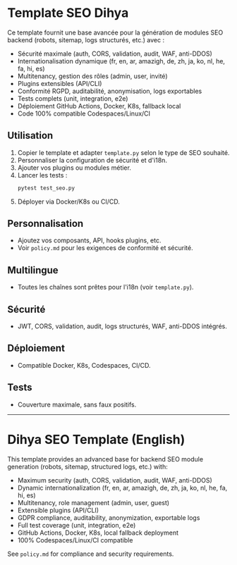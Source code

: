 # Template SEO Dihya

Ce template fournit une base avancée pour la génération de modules SEO backend (robots, sitemap, logs structurés, etc.) avec :
- Sécurité maximale (auth, CORS, validation, audit, WAF, anti-DDOS)
- Internationalisation dynamique (fr, en, ar, amazigh, de, zh, ja, ko, nl, he, fa, hi, es)
- Multitenancy, gestion des rôles (admin, user, invité)
- Plugins extensibles (API/CLI)
- Conformité RGPD, auditabilité, anonymisation, logs exportables
- Tests complets (unit, integration, e2e)
- Déploiement GitHub Actions, Docker, K8s, fallback local
- Code 100% compatible Codespaces/Linux/CI

## Utilisation
1. Copier le template et adapter `template.py` selon le type de SEO souhaité.
2. Personnaliser la configuration de sécurité et d'i18n.
3. Ajouter vos plugins ou modules métier.
4. Lancer les tests :
   ```bash
   pytest test_seo.py
   ```
5. Déployer via Docker/K8s ou CI/CD.

## Personnalisation
- Ajoutez vos composants, API, hooks plugins, etc.
- Voir `policy.md` pour les exigences de conformité et sécurité.

## Multilingue
- Toutes les chaînes sont prêtes pour l'i18n (voir `template.py`).

## Sécurité
- JWT, CORS, validation, audit, logs structurés, WAF, anti-DDOS intégrés.

## Déploiement
- Compatible Docker, K8s, Codespaces, CI/CD.

## Tests
- Couverture maximale, sans faux positifs.

---

# Dihya SEO Template (English)

This template provides an advanced base for backend SEO module generation (robots, sitemap, structured logs, etc.) with:
- Maximum security (auth, CORS, validation, audit, WAF, anti-DDOS)
- Dynamic internationalization (fr, en, ar, amazigh, de, zh, ja, ko, nl, he, fa, hi, es)
- Multitenancy, role management (admin, user, guest)
- Extensible plugins (API/CLI)
- GDPR compliance, auditability, anonymization, exportable logs
- Full test coverage (unit, integration, e2e)
- GitHub Actions, Docker, K8s, local fallback deployment
- 100% Codespaces/Linux/CI compatible

See `policy.md` for compliance and security requirements.

